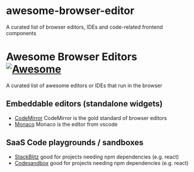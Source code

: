# awesome-browser-editor
A curated list of browser editors, IDEs and code-related frontend components

# Awesome Browser Editors [![Awesome](https://cdn.rawgit.com/sindresorhus/awesome/d7305f38d29fed78fa85652e3a63e154dd8e8829/media/badge.svg)](https://github.com/sindresorhus/awesome)

A curated list of awesome editors or IDEs that run in the browser

## Embeddable editors (standalone widgets)
- [CodeMirror](https://codemirror.net/) CodeMirror is the gold standard of browser editors
- [Monaco](https://microsoft.github.io/monaco-editor/) Monaco is the editor from vscode

## SaaS Code playgrounds / sandboxes
- [StackBlitz](https://stackblitz.com) good for projects needing npm dependencies (e.g. react)
- [Codesandbox](https://codesandbox.io/) good for projects needing npm dependencies (e.g. react)
